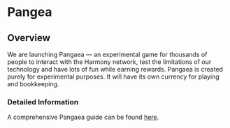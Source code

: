 # Pangea

## Overview

We are launching Pangaea — an experimental game for thousands of people to interact with the Harmony network, test the limitations of our technology and have lots of fun while earning rewards. Pangaea is created purely for experimental purposes. It will have its own currency for playing and bookkeeping.

### Detailed Information

A comprehensive Pangaea guide can be found [here](https://docs.harmony.one/pangaea/).

